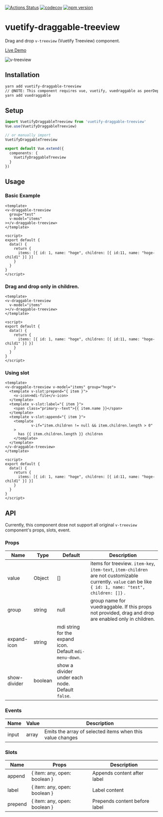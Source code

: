 [![Actions Status](https://github.com/suusan2go/vuetify-draggable-treeview/workflows/test/badge.svg)](https://github.com/suusan2go/vuetify-draggable-treeview/actions)
[![codecov](https://codecov.io/gh/suusan2go/vuetify-draggable-treeview/branch/master/graph/badge.svg)](https://codecov.io/gh/suusan2go/vuetify-draggable-treeview)
[![npm version](https://badge.fury.io/js/vuetify-draggable-treeview.svg)](https://badge.fury.io/js/vuetify-draggable-treeview)

# vuetify-draggable-treeview
Drag and drop `v-treeview` (Vuetify Treeview) component.

[Live Demo](https://v-draggable-treeview.netlify.com/)

![v-treeview](https://user-images.githubusercontent.com/8841470/70327688-b6ca2800-187a-11ea-907e-79d7dc3afca9.gif)


## Installation

```bash
yarn add vuetify-draggable-treeview
// @NOTE: This component requires vue, vuetify, vuedraggable as peerDependency.
yarn add vuedraggable
```

## Setup

```ts
import VuetifyDraggableTreeview from 'vuetify-draggable-treeview'
Vue.use(VuetifyDraggableTreeview)

// or manually import
VuetifyDraggableTreeview

export default Vue.extend({
  components: {
    VuetifyDraggableTreeview
  }
})

```

## Usage

### Basic Example
```vue
<template>
<v-draggable-treeview
  group="test"
  v-model="items"
></v-draggable-treeview>
</template>

<script>
export default {
  data() {
    return {
      items: [{ id: 1, name: "hoge", children: [{ id:11, name: "hoge-child1" }] }]
    }
  }
}
</script>
```

### Drag and drop only in children.
```vue
<template>
<v-draggable-treeview
  v-model="items"
></v-draggable-treeview>
</template>

<script>
export default {
  data() {
    return {
      items: [{ id: 1, name: "hoge", children: [{ id:11, name: "hoge-child1" }] }]
    }
  }
}
</script>
```

### Using slot
```vue
<template>
<v-draggable-treeview v-model="items" group="hoge">
  <template v-slot:prepend="{ item }">
    <v-icon>mdi-file</v-icon>
  </template>
  <template v-slot:label="{ item }">
    <span class="primary--text">{{ item.name }}</span>
  </template>
  <template v-slot:append="{ item }">
    <template
            v-if="item.children != null && item.children.length > 0"
    >
      has {{ item.children.length }} children
    </template>
  </template>
</v-draggable-treeview>
</template>

<script>
export default {
  data() {
    return {
      items: [{ id: 1, name: "hoge", children: [{ id:11, name: "hoge-child1" }] }]
    }
  }
}
</script>
```

## API
Currently, this component dose not support all original `v-treeview` component's props, slots, event.

### Props
Name | Type | Default | Description
--- | ---- | ---- | ---
value | Object | [] | items for treeview. `item-key`, `item-text`, `item-children` are not customizable currently.  `value` can be like `{ id: 1, name: "test", children: []}` .
group | string | null | group name for vuedraggable. If this props not provided, drag and drop are enabled only in children.
expand-icon | string | mdi string for the expand icon. Default `mdi-menu-down`.
show-divider | boolean | show a divider under each node. Default `false`.

### Events
Name | Value  | Description
--- | ---- | ---- 
input | array |  Emits the array of selected items when this value changes


### Slots
Name | Props  | Description
--- | ---- |  ---
append | { item: any, open: boolean } |  Appends content after label
label | { item: any, open: boolean } |  Label content
prepend | { item: any, open: boolean } |  Prepends content before label


